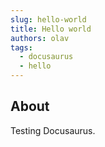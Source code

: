 ```yaml
---
slug: hello-world
title: Hello world
authors: olav
tags:
  - docusaurus
  - hello
---
```


## About

Testing Docusaurus.
